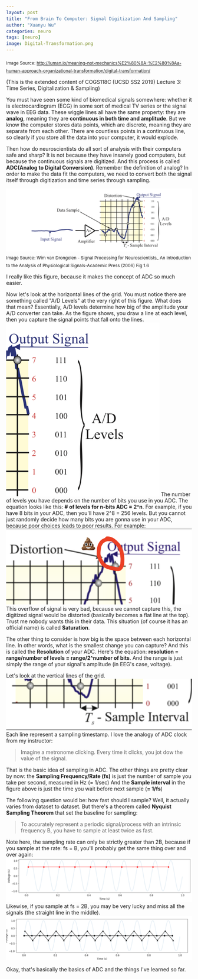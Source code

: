 ```yaml
---
layout: post
title: "From Brain To Computer: Signal Digitization And Sampling"
author: "Xuanyu Wu"
categories: neuro
tags: [neuro]
image: Digital-Transformation.png
---
```


<sub>Image Source: http://luman.io/meaning-not-mechanics%E2%80%8A-%E2%80%8Aa-human-approach-organizational-transformation/digital-transformation/</sub>

(This is the extended content of COGS118C (UCSD SS2 2019) Lecture 3: Time Series, Digitalization & Sampling)

You must have seen some kind of biomedical signals somewhere: whether it is electrocardiogram (ECG) in some sort of medical TV series or the signal wave in EEG data. These wiggle lines all have the same property: they are **analog**, meaning they are **continuous in both time and amplitude**. But we know the computer stores data points, which are discrete, meaning they are separate from each other. There are countless points in a continuous line, so clearly if you store all the data into your computer, it would explode.

Then how do neuroscientists do all sort of analysis with their computers safe and sharp? It is not because they have insanely good computers, but because the continuous signals are digitized. And this process is called **ADC(Analog to Digital Conversion)**. Remember the definition of analog? In order to make the data fit the computers, we need to convert both the signal itself through digitization and time series through sampling.

![digitization](https://raw.githubusercontent.com/xuanyuw/Blog/gh-pages/_posts/20190710_digitization_img/digitization.png)
<sub> Image Source: Wim van Drongelen - Signal Processing for Neuroscientists_ An Introduction to the Analysis of Physiological Signals-Academic Press (2006) Fig 1.6 </sub>

I really like this figure, because it makes the concept of ADC so much easier.

Now let's look at the horizontal lines of the grid. You must notice there are something called "A/D Levels" at the very right of this figure. What does that mean? Essentially, A/D levels determine how big of the amplitude your A/D converter can take. As the figure shows, you draw a line at each level, then you capture the signal points that fall onto the lines.
![A/Dlevels](https://raw.githubusercontent.com/xuanyuw/Blog/gh-pages/_posts/20190710_digitization_img/adlevels.png)
The number of levels you have depends on the number of bits you use in you ADC. The equation looks like this: **# of levels for n-bits ADC = 2^n**. For example, if you have 8 bits in your ADC, then you'll have 2^8 = 256 levels. But you cannot just randomly decide how many bits you are gonna use in your ADC, because poor choices leads to poor results. For example:
![Saturation](https://raw.githubusercontent.com/xuanyuw/Blog/gh-pages/_posts/20190710_digitization_img/saturation.png)
This overflow of signal is very bad, because we cannot capture this, the digitized signal would be distorted (basically becomes a flat line at the top). Trust me nobody wants this in their data. This situation (of course it has an official name) is called **Saturation**.

The other thing to consider is how big is the space between each horizontal line. In other words, what is the smallest change you can capture? And this is called the **Resolution** of your ADC. Here's the equation: **resolution = range/number of levels = range/2^number of bits**. And the range is just simply the range of your signal's amplitude (in EEG's case, voltage).

Let's look at the vertical lines of the grid.
![time](https://raw.githubusercontent.com/xuanyuw/Blog/gh-pages/_posts/20190710_digitization_img/time.png)
Each line represent a sampling timestamp. I love the analogy of ADC clock from my instructor:
> Imagine a metronome clicking. Every time it clicks, you jot dow the value of the signal.

That is the basic idea of sampling in ADC. The other things are pretty clear by now: the **Sampling Frequency/Rate (fs)** is just the number of sample you take per second, measured in Hz (= 1/sec) And the **Sample interval** in the figure above is just the time you wait before next sample (**= 1/fs**)

The following question would be: how fast should I sample? Well, it actually varies from dataset to dataset. But there's a theorem called **Nyquist Sampling Theorem** that set the baseline for sampling:
> To accurately represent a periodic signal/process with an intrinsic frequency B, you have to sample at least twice as fast.

Note here, the sampling rate can only be strictly greater than 2B, because if you sample at the rate: fs = B, you'll probably get the same thing over and over again:
![1bsample](https://raw.githubusercontent.com/xuanyuw/Blog/gh-pages/_posts/20190710_digitization_img/1bsample.png)
Likewise, if you sample at fs = 2B, you may be very lucky and miss all the signals (the straight line in the middle).
![2bsample](https://raw.githubusercontent.com/xuanyuw/Blog/gh-pages/_posts/20190710_digitization_img/2bsample.png)

Okay, that's basically the basics of ADC and the things I've learned so far.
